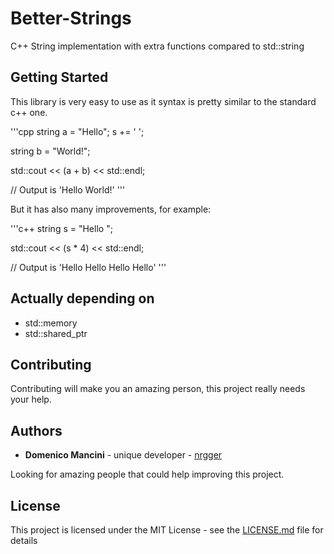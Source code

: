 # Better-Strings
C++ String implementation with extra functions compared to std::string

## Getting Started

This library is very easy to use as it syntax is pretty similar to the standard c++ one.

'''cpp
string a = "Hello";
s += ' ';

string b = "World!";

std::cout << (a + b) << std::endl;

// Output is 'Hello World!'
'''

But it has also many improvements, for example:

'''c++
string s = "Hello ";

std::cout << (s * 4) << std::endl;

// Output is 'Hello Hello Hello Hello'
'''

## Actually depending on

* std::memory
* std::shared_ptr

## Contributing

Contributing will make you an amazing person, this project really needs your help.

## Authors

* **Domenico Mancini** - unique developer - [nrgger](https://github.com/nrgger)

Looking for amazing people that could help improving this project.

## License

This project is licensed under the MIT License - see the [LICENSE.md](LICENSE.md) file for details
